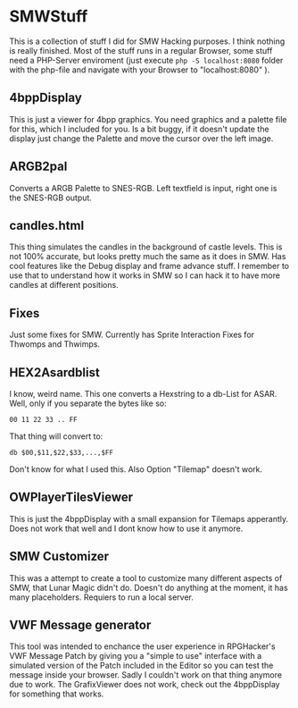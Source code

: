 # SMWStuff
This is a collection of stuff I did for SMW Hacking purposes. I think nothing is really finished. Most of the stuff runs in a regular Browser, some stuff need a PHP-Server enviroment (just execute `php -S localhost:8080` folder with the php-file and navigate with your Browser to "localhost:8080" ).

## 4bppDisplay
This is just a viewer for 4bpp graphics. You need graphics and a palette file for this, which I included for you. Is a bit buggy, if it doesn't update the display just change the Palette and move the cursor over the left image.

## ARGB2pal
Converts a ARGB Palette to SNES-RGB. Left textfield is input, right one is the SNES-RGB output.

## candles.html
This thing simulates the candles in the background of castle levels. This is not 100% accurate, but looks pretty much the same as it does in SMW. Has cool features like the Debug display and frame advance stuff. I remember to use that to understand how it works in SMW so I can hack it to have more candles at different positions.

## Fixes
Just some fixes for SMW. Currently has Sprite Interaction Fixes for Thwomps and Thwimps.

## HEX2Asardblist
I know, weird name. This one converts a Hexstring to a db-List for ASAR. Well, only if you separate the bytes like so:
```
00 11 22 33 .. FF
```
That thing will convert to:
```
db $00,$11,$22,$33,...,$FF
```
Don't know for what I used this. Also Option "Tilemap" doesn't work.

## OWPlayerTilesViewer
This is just the 4bppDisplay with a small expansion for Tilemaps apperantly. Does not work that well and I dont know how to use it anymore.

## SMW Customizer
This was a attempt to create a tool to customize many different aspects of SMW, that Lunar Magic didn't do. Doesn't do anything at the moment, it has many placeholders. Requiers to run a local server.

## VWF Message generator
This tool was intended to enchance the user experience in RPGHacker's VWF Message Patch by giving you a "simple to use" interface with a simulated version of the Patch included in the Editor so you can test the message inside your browser. Sadly I couldn't work on that thing anymore due to work. The GrafixViewer does not work, check out the 4bppDisplay for something that works.


